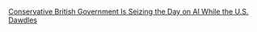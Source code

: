 [Conservative British Government Is Seizing the Day on AI While the U.S. Dawdles](https://qi.tc/qi/112912)